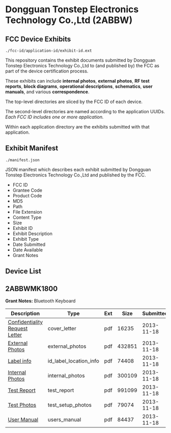 # Dongguan Tonstep Electronics Technology Co.,Ltd (2ABBW)
## FCC Device Exhibits

```
./fcc-id/application-id/exhibit-id.ext
```

This repository contains the exhibit documents submitted by Dongguan Tonstep Electronics Technology Co.,Ltd to (and published by) the FCC as part of the device certification process.

These exhibits can include **internal photos**, **external photos**, **RF test reports**, **block diagrams**, **operational descriptions**, **schematics**, **user manuals**, and various **correspondence**.

The top-level directories are sliced by the FCC ID of each device.

The second-level directories are named according to the application UUIDs. *Each FCC ID includes one or more application.*

Within each application directory are the exhibits submitted with that application. 

## Exhibit Manifest

```
./manifest.json
```

JSON manifest which describes each exhibit submitted by Dongguan Tonstep Electronics Technology Co.,Ltd and published by the FCC.

- FCC ID
- Grantee Code
- Product Code
- MD5
- Path
- File Extension
- Content Type
- Size
- Exhibit ID
- Exhibit Description
- Exhibit Type
- Date Submitted
- Date Available
- Grant Notes

## Device List
## 2ABBWMK1800
**Grant Notes:** Bluetooth Keyboard

| Description | Type | Ext | Size | Submitted | Available |
| ----------- | ---- | --- | ---- | --------- | --------- |
| [Confidentiality Request Letter](2ABBWMK1800/2b89f48d1f6bd8651173bc72ea57f4f0/2121170.pdf) | cover_letter | pdf | 16235 | 2013-11-18 | 2013-11-18 |
| [External Photos](2ABBWMK1800/2b89f48d1f6bd8651173bc72ea57f4f0/2121168.pdf) | external_photos | pdf | 432851 | 2013-11-18 | 2013-11-18 |
| [Label info](2ABBWMK1800/2b89f48d1f6bd8651173bc72ea57f4f0/2121172.pdf) | id_label_location_info | pdf | 74408 | 2013-11-18 | 2013-11-18 |
| [Internal Photos](2ABBWMK1800/2b89f48d1f6bd8651173bc72ea57f4f0/2121171.pdf) | internal_photos | pdf | 300109 | 2013-11-18 | 2013-11-18 |
| [Test Report](2ABBWMK1800/2b89f48d1f6bd8651173bc72ea57f4f0/2121169.pdf) | test_report | pdf | 991099 | 2013-11-18 | 2013-11-18 |
| [Test Photos](2ABBWMK1800/2b89f48d1f6bd8651173bc72ea57f4f0/2121173.pdf) | test_setup_photos | pdf | 79074 | 2013-11-18 | 2013-11-18 |
| [User Manual](2ABBWMK1800/2b89f48d1f6bd8651173bc72ea57f4f0/2121174.pdf) | users_manual | pdf | 84437 | 2013-11-18 | 2013-11-18 |
